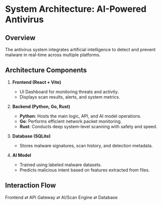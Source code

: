 # System Architecture: AI-Powered Antivirus

## Overview
The antivirus system integrates artificial intelligence to detect and prevent malware in real-time across multiple platforms.

## Architecture Components

1. **Frontend (React + Vite)**
   - UI Dashboard for monitoring threats and activity.
   - Displays scan results, alerts, and system metrics.

2. **Backend (Python, Go, Rust)**
   - **Python**: Hosts the main logic, API, and AI model operations.
   - **Go**: Performs efficient network packet monitoring.
   - **Rust**: Conducts deep system-level scanning with safety and speed.

3. **Database (SQLite)**
   - Stores malware signatures, scan history, and detection metadata.

4. **AI Model**
   - Trained using labeled malware datasets.
   - Predicts malicious intent based on features extracted from files.

## Interaction Flow
Frontend ⇄ API Gateway ⇄ AI/Scan Engine ⇄ Database

